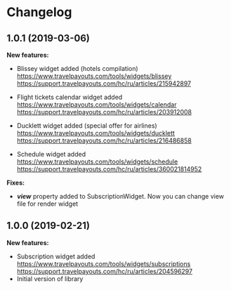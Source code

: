 Changelog
=========

1.0.1 (2019-03-06)
----------------------
**New features:**

* Blissey widget added (hotels compilation)
https://www.travelpayouts.com/tools/widgets/blissey
https://support.travelpayouts.com/hc/ru/articles/215942897

* Flight tickets calendar widget added
https://www.travelpayouts.com/tools/widgets/calendar
https://support.travelpayouts.com/hc/ru/articles/203912008

* Ducklett widget added (special offer for airlines)
https://www.travelpayouts.com/tools/widgets/ducklett
https://support.travelpayouts.com/hc/ru/articles/216486858

* Schedule widget added
https://www.travelpayouts.com/tools/widgets/schedule
https://support.travelpayouts.com/hc/ru/articles/360021814952

**Fixes:**

* ***view*** property added to SubscriptionWidget. Now you can change view file for render widget

1.0.0 (2019-02-21)
----------------------

**New features:**

 * Subscription widget added
 https://www.travelpayouts.com/tools/widgets/subscriptions
 https://support.travelpayouts.com/hc/ru/articles/204596297
 * Initial version of library